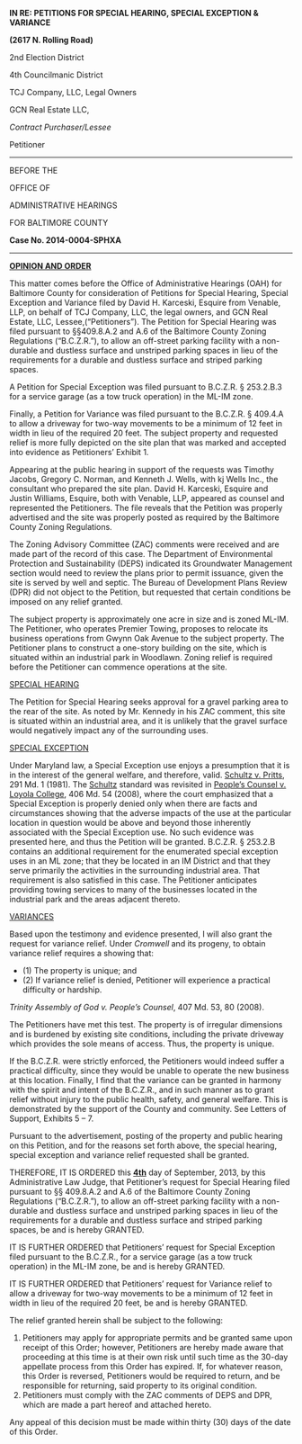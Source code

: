 **IN RE: PETITIONS FOR SPECIAL HEARING, SPECIAL EXCEPTION & VARIANCE** **(2617 N. Rolling Road)**2nd Election District 4th Councilmanic DistrictTCJ Company, LLC, Legal Owners GCN Real Estate LLC,*Contract Purchaser/Lessee*Petitioner
--- BEFORE THE
OFFICE OF
ADMINISTRATIVE HEARINGS
FOR BALTIMORE COUNTY
**Case No. 2014-0004-SPHXA**--- **<u>OPINION AND ORDER</u>** This matter comes before the Office of Administrative Hearings (OAH) for Baltimore County for consideration of Petitions for Special Hearing, Special Exception and Variance filed by David H. Karceski, Esquire from Venable, LLP, on behalf of TCJ Company, LLC, the legal owners, and GCN Real Estate, LLC, Lessee,(“Petitioners”). The Petition for Special Hearing was filed pursuant to §§409.8.A.2 and A.6 of the Baltimore County Zoning Regulations (“B.C.Z.R.”), to allow an off-street parking facility with a non-durable and dustless surface and unstriped parking spaces in lieu of the requirements for a durable and dustless surface and striped parking spaces. A Petition for Special Exception was filed pursuant to B.C.Z.R. § 253.2.B.3 for a service garage (as a tow truck operation) in the ML-IM zone. Finally, a Petition for Variance was filed pursuant to the B.C.Z.R. § 409.4.A to allow a driveway for two-way movements to be a minimum of 12 feet in width in lieu of the required 20 feet. The subject property and requested relief is more fully depicted on the site plan that was marked and accepted into evidence as Petitioners’ Exhibit 1. Appearing at the public hearing in support of the requests was Timothy Jacobs, Gregory C. Norman, and Kenneth J. Wells, with kj Wells Inc., the consultant who prepared the site plan. David H. Karceski, Esquire and Justin Williams, Esquire, both with Venable, LLP, appeared as counsel and represented the Petitioners. The file reveals that the Petition was properly advertised and the site was properly posted as required by the Baltimore County Zoning Regulations. The Zoning Advisory Committee (ZAC) comments were received and are made part of the record of this case. The Department of Environmental Protection and Sustainability (DEPS) indicated its Groundwater Management section would need to review the plans prior to permit issuance, given the site is served by well and septic. The Bureau of Development Plans Review (DPR) did not object to the Petition, but requested that certain conditions be imposed on any relief granted. The subject property is approximately one acre in size and is zoned ML-IM. The Petitioner, who operates Premier Towing, proposes to relocate its business operations from Gwynn Oak Avenue to the subject property. The Petitioner plans to construct a one-story building on the site, which is situated within an industrial park in Woodlawn. Zoning relief is required before the Petitioner can commence operations at the site. <u>SPECIAL HEARING</u> The Petition for Special Hearing seeks approval for a gravel parking area to the rear of the site. As noted by Mr. Kennedy in his ZAC comment, this site is situated within an industrial area, and it is unlikely that the gravel surface would negatively impact any of the surrounding uses. <u>SPECIAL EXCEPTION</u>
 Under Maryland law, a Special Exception use enjoys a presumption that it is in the interest of the general welfare, and therefore, valid. <u>Schultz v. Pritts</u>, 291 Md. 1 (1981). The <u>Schultz</u> standard was revisited in <u>People’s Counsel v. Loyola College</u>, 406 Md. 54 (2008), where the court emphasized that a Special Exception is properly denied only when there are facts and circumstances showing that the adverse impacts of the use at the particular location in question would be above and beyond those inherently associated with the Special Exception use. No such evidence was presented here, and thus the Petition will be granted. B.C.Z.R. § 253.2.B contains an additional requirement for the enumerated special exception uses in an ML zone; that they be located in an IM District and that they serve primarily the activities in the surrounding industrial area. That requirement is also satisfied in this case. The Petitioner anticipates providing towing services to many of the businesses located in the industrial park and the areas adjacent thereto. <u>VARIANCES</u> Based upon the testimony and evidence presented, I will also grant the request for variance relief. Under *Cromwell* and its progeny, to obtain variance relief requires a showing that:   * (1) The property is unique; and   * (2) If variance relief is denied, Petitioner will experience a practical difficulty or hardship. *Trinity Assembly of God v. People’s Counsel*, 407 Md. 53, 80 (2008). 
The Petitioners have met this test. The property is of irregular dimensions and is burdened by existing site conditions, including the private driveway which provides the sole means of access. Thus, the property is unique. If the B.C.Z.R. were strictly enforced, the Petitioners would indeed suffer a practical difficulty, since they would be unable to operate the new business at this location. Finally, I find that the variance can be granted in harmony with the spirit and intent of the B.C.Z.R., and in such manner as to grant relief without injury to the public health, safety, and general welfare. This is demonstrated by the support of the County and community. See Letters of Support, Exhibits 5 – 7. Pursuant to the advertisement, posting of the property and public hearing on this Petition, and for the reasons set forth above, the special hearing, special exception and variance relief requested shall be granted. THEREFORE, IT IS ORDERED this **<u>4th</u>** day of September, 2013, by this Administrative Law Judge, that Petitioner’s request for Special Hearing filed pursuant to §§ 409.8.A.2 and A.6 of the Baltimore County Zoning Regulations (“B.C.Z.R.”), to allow an off-street parking facility with a non-durable and dustless surface and unstriped parking spaces in lieu of the requirements for a durable and dustless surface and striped parking spaces, be and is hereby GRANTED. IT IS FURTHER ORDERED that Petitioners’ request for Special Exception filed pursuant to the B.C.Z.R., for a service garage (as a tow truck operation) in the ML-IM zone, be and is hereby GRANTED. IT IS FURTHER ORDERED that Petitioners’ request for Variance relief to allow a driveway for two-way movements to be a minimum of 12 feet in width in lieu of the required 20 feet, be and is hereby GRANTED. The relief granted herein shall be subject to the following: 1. Petitioners may apply for appropriate permits and be granted same upon receipt of this Order; however, Petitioners are hereby made aware that proceeding at this time is at their own risk until such time as the 30-day appellate process from this Order has expired. If, for whatever reason, this Order is reversed, Petitioners would be required to return, and be responsible for returning, said property to its original condition. 2. Petitioners must comply with the ZAC comments of DEPS and DPR, which are made a part hereof and attached hereto. 
Any appeal of this decision must be made within thirty (30) days of the date of this Order.